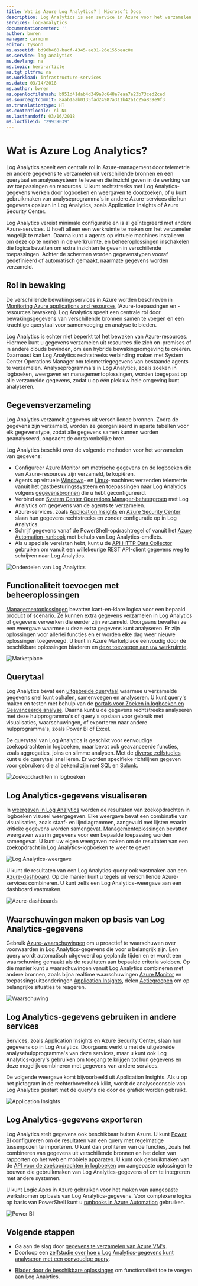 ```yaml
---
title: Wat is Azure Log Analytics? | Microsoft Docs
description: Log Analytics is een service in Azure voor het verzamelen en analyseren van operationele gegevens die zijn gegenereerd door resources in uw cloud- en on-premises omgevingen.  Dit artikel geeft een kort overzicht van de verschillende onderdelen van Log Analytics en koppelingen naar gedetailleerde inhoud.
services: log-analytics
documentationcenter: ''
author: bwren
manager: carmonm
editor: tysonn
ms.assetid: bd90b460-bacf-4345-ae31-26e155beac0e
ms.service: log-analytics
ms.devlang: na
ms.topic: hero-article
ms.tgt_pltfrm: na
ms.workload: infrastructure-services
ms.date: 03/14/2018
ms.author: bwren
ms.openlocfilehash: b951d41dab4d349a8d648e7eaa7e23b73ced2ced
ms.sourcegitcommit: 8aab1aab0135fad24987a311b42a1c25a839e9f3
ms.translationtype: HT
ms.contentlocale: nl-NL
ms.lasthandoff: 03/16/2018
ms.locfileid: "29939039"
---
```

# <a name="what-is-azure-log-analytics"></a>Wat is Azure Log Analytics?
Log Analytics speelt een centrale rol in Azure-management door telemetrie en andere gegevens te verzamelen uit verschillende bronnen en een querytaal en analysesysteem te leveren die inzicht geven in de werking van uw toepassingen en resources.  U kunt rechtstreeks met Log Analytics- gegevens werken door logboeken en weergaven te doorzoeken, of u kunt gebruikmaken van analyseprogramma's in andere Azure-services die hun gegevens opslaan in Log Analytics, zoals Application Insights of Azure Security Center.  

Log Analytics vereist minimale configuratie en is al geïntegreerd met andere Azure-services.  U hoeft alleen een werkruimte te maken om het verzamelen mogelijk te maken.  Daarna kunt u agents op virtuele machines installeren om deze op te nemen in de werkruimte, en beheeroplossingen inschakelen die logica bevatten om extra inzichten te geven in verschillende toepassingen.  Achter de schermen worden gegevenstypen vooraf gedefinieerd of automatisch gemaakt, naarmate gegevens worden verzameld.


## <a name="role-in-monitoring"></a>Rol in bewaking

De verschillende bewakingsservices in Azure worden beschreven in [Monitoring Azure applications and resources](../monitoring-and-diagnostics/monitoring-overview.md) (Azure-toepassingen en -resources bewaken).  Log Analytics speelt een centrale rol door bewakingsgegevens van verschillende bronnen samen te voegen en een krachtige querytaal voor samenvoeging en analyse te bieden.  

Log Analytics is echter niet beperkt tot het bewaken van Azure-resources.  Hiermee kunt u gegevens verzamelen uit resources die zich on-premises of in andere clouds bevinden, om een hybride bewakingsomgeving te creëren. Daarnaast kan Log Analytics rechtstreeks verbinding maken met System Center Operations Manager om telemetriegegevens van bestaande agents te verzamelen.  Analyseprogramma's in Log Analytics, zoals zoeken in logboeken, weergaven en managementoplossingen, worden toegepast op alle verzamelde gegevens, zodat u op één plek uw hele omgeving kunt analyseren.



## <a name="data-collection"></a>Gegevensverzameling
Log Analytics verzamelt gegevens uit verschillende bronnen.  Zodra de gegevens zijn verzameld, worden ze georganiseerd in aparte tabellen voor elk gegevenstype, zodat alle gegevens samen kunnen worden geanalyseerd, ongeacht de oorspronkelijke bron.

Log Analytics beschikt over de volgende methoden voor het verzamelen van gegevens:

- Configureer Azure Monitor om metrische gegevens en de logboeken die van Azure-resources zijn verzameld, te kopiëren.
- Agents op virtuele [Windows](log-analytics-windows-agent.md)- en [Linux](log-analytics-linux-agents.md)-machines verzenden telemetrie vanuit het gastbesturingssysteem en toepassingen naar Log Analytics volgens [gegevensbronnen](log-analytics-data-sources.md) die u hebt geconfigureerd.  
- Verbind een [System Center Operations Manager-beheergroep](log-analytics-om-agents.md) met Log Analytics om gegevens van de agents te verzamelen.
- Azure-services, zoals [Application Insights](https://docs.microsoft.com/azure/application-insights/) en [Azure Security Center](https://docs.microsoft.com/azure/security-center/) slaan hun gegevens rechtstreeks en zonder configuratie op in Log Analytics.
- Schrijf gegevens vanaf de PowerShell-opdrachtregel of vanuit het [Azure Automation-runbook](../automation/automation-runbook-types.md) met behulp van Log Analytics-cmdlets.
- Als u speciale vereisten hebt, kunt u de [API HTTP Data Collector](log-analytics-data-collector-api.md) gebruiken om vanuit een willekeurige REST API-client gegevens weg te schrijven naar Log Analytics.


![Onderdelen van Log Analytics](media/log-analytics-overview/collecting-data.png)

## <a name="add-functionality-with-management-solutions"></a>Functionaliteit toevoegen met beheeroplossingen
[Managementoplossingen](log-analytics-add-solutions.md) bevatten kant-en-klare logica voor een bepaald product of scenario.  Ze kunnen extra gegevens verzamelen in Log Analytics of gegevens verwerken die eerder zijn verzameld.  Doorgaans bevatten ze een weergave waarmee u deze extra gegevens kunt analyseren.  Er zijn oplossingen voor allerlei functies en er worden elke dag weer nieuwe oplossingen toegevoegd.  U kunt in Azure Marketplace eenvoudig door de beschikbare oplossingen bladeren en [deze toevoegen aan uw werkruimte](log-analytics-add-solutions.md).  

![Marketplace](media/log-analytics-overview/solutions.png)


## <a name="query-language"></a>Querytaal

Log Analytics bevat een [uitgebreide querytaal](http://docs.loganalytics.io) waarmee u verzamelde gegevens snel kunt ophalen, samenvoegen en analyseren.  U kunt query's maken en testen met behulp van de [portals voor Zoeken in logboeken en Geavanceerde analyse](log-analytics-log-search-portals.md). Daarna kunt u de gegevens rechtstreeks analyseren met deze hulpprogramma's of query's opslaan voor gebruik met visualisaties, waarschuwingen, of exporteren naar andere hulpprogramma's, zoals Power BI of Excel.

De querytaal van Log Analytics is geschikt voor eenvoudige zoekopdrachten in logboeken, maar bevat ook geavanceerde functies, zoals aggregaties, joins en slimme analysen. Met de [diverse zelfstudies](https://docs.loganalytics.io/docs/Learn/Tutorials) kunt u de querytaal snel leren.  Er worden specifieke richtlijnen gegeven voor gebruikers die al bekend zijn met [SQL](https://docs.loganalytics.io/docs/Learn/References/SQL-to-Azure-Log-Analytics) en [Splunk](https://docs.loganalytics.io/docs/Learn/References/Splunk-to-Azure-Log-Analytics).

![Zoekopdrachten in logboeken](media/log-analytics-overview/analytics-query.png)


## <a name="visualize-log-analytics-data"></a>Log Analytics-gegevens visualiseren

In [weergaven in Log Analytics](log-analytics-view-designer.md) worden de resultaten van zoekopdrachten in logboeken visueel weergegeven.  Elke weergave bevat een combinatie van visualisaties, zoals staaf- en lijndiagrammen, aangevuld met lijsten waarin kritieke gegevens worden samengevat.  [Managementoplossingen](#add-functionality-with-management-solutions) bevatten weergaven waarin gegevens voor een bepaalde toepassing worden samengevat. U kunt uw eigen weergaven maken om de resultaten van een zoekopdracht in Log Analytics-logboeken te weer te geven.

![Log Analytics-weergave](media/log-analytics-overview/view.png)

U kunt de resultaten van een Log Analytics-query ook vastmaken aan een [Azure-dashboard](../azure-portal/azure-portal-dashboards.md). Op die manier kunt u tegels uit verschillende Azure-services combineren.  U kunt zelfs een Log Analytics-weergave aan een dashboard vastmaken.

![Azure-dashboards](media/log-analytics-overview/dashboard.png)

## <a name="creating-alerts-from-log-analytics-data"></a>Waarschuwingen maken op basis van Log Analytics-gegevens

Gebruik [Azure-waarschuwingen](../monitoring-and-diagnostics/monitoring-overview-unified-alerts.md) om u proactief te waarschuwen over voorwaarden in Log Analytics-gegevens die voor u belangrijk zijn.  Een query wordt automatisch uitgevoerd op geplande tijden en er wordt een waarschuwing gemaakt als de resultaten aan bepaalde criteria voldoen.  Op die manier kunt u waarschuwingen vanuit Log Analytics combineren met andere bronnen, zoals bijna realtime waarschuwingen [Azure Monitor](../monitoring-and-diagnostics/monitoring-near-real-time-metric-alerts.md) en toepassingsuitzonderingen [Application Insights](../application-insights/app-insights-alerts.md), delen [Actiegroepen](../monitoring-and-diagnostics/monitoring-action-groups.md) om op belangrijke situaties te reageren.

![Waarschuwing](media/log-analytics-overview/alerts.png)


## <a name="using-log-analytics-data-in-other-services"></a>Log Analytics-gegevens gebruiken in andere services
Services, zoals Application Insights en Azure Security Center, slaan hun gegevens op in Log Analytics.  Doorgaans werkt u met de uitgebreide analysehulpprogramma's van deze services, maar u kunt ook Log Analytics-query's gebruiken om toegang te krijgen tot hun gegevens en deze mogelijk combineren met gegevens van andere services.  

De volgende weergave komt bijvoorbeeld uit Application Insights.  Als u op het pictogram in de rechterbovenhoek klikt, wordt de analyseconsole van Log Analytics gestart met de query's die door de grafiek worden gebruikt.

![Application Insights](media/log-analytics-overview/application-insights.png)


## <a name="exporting-log-analytics-data"></a>Log Analytics-gegevens exporteren

Log Analytics stelt gegevens ook beschikbaar buiten Azure.  U kunt [Power BI](log-analytics-powerbi.md) configureren om de resultaten van een query met regelmatige tussenpozen te importeren. U kunt dan profiteren van de functies, zoals het combineren van gegevens uit verschillende bronnen en het delen van rapporten op het web en mobiele apparaten.  U kunt ook gebruikmaken van de [API voor de zoekopdrachten in logboeken](log-analytics-log-search-api.md) om aangepaste oplossingen te bouwen die gebruikmaken van Log Analytics-gegevens of om te integreren met andere systemen.

U kunt [Logic Apps](../logic-apps/logic-apps-overview.md) in Azure gebruiken voor het maken van aangepaste werkstromen op basis van Log Analytics-gegevens.  Voor complexere logica op basis van PowerShell kunt u [runbooks in Azure Automation](../automation/automation-runbook-types.md) gebruiken.

![Power BI](media/log-analytics-overview/export.png)



## <a name="next-steps"></a>Volgende stappen
- Ga aan de slag door [gegevens te verzamelen van Azure VM's](log-analytics-quick-collect-azurevm.md).
- Doorloop een [zelfstudie over hoe u Log Analytics-gegevens kunt analyseren met een eenvoudige query](log-analytics-tutorial-viewdata.md).
* [Blader door de beschikbare oplossingen](log-analytics-add-solutions.md) om functionaliteit toe te voegen aan Log Analytics.

